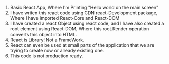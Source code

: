 1. Basic React App, Where I'm Printing "Hello world on the main screen"
2. I have writen this react code using CDN react-Development package, Where I have imported React-Core and React-DOM
3. I have created a react Object using react code, and I have also created a root element using React-DOM, Where this root.Render operation converts this object into HTML.
4. React is Library! Not a FrameWork. 
5. React can even be used at small parts of the application that we are trying to create now or already existing one.
6. This code is not production ready. 
